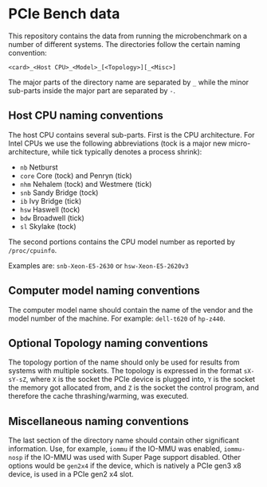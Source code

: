 # PCIe Bench data

This repository contains the data from running the microbenchmark on a
number of different systems. The directories follow the certain
naming convention:

`<card>_<Host CPU>_<Model>_[<Topology>][_<Misc>]`

The major parts of the directory name are separated by `_` while the
minor sub-parts inside the major part are separated by `-`.


## Host CPU naming conventions

The host CPU contains several sub-parts. First is the CPU
architecture.  For Intel CPUs we use the following abbreviations (tock
is a major new micro-architecture, while tick typically denotes a
process shrink):

- `nb` Netburst
- `core` Core (tock) and Penryn (tick)
- `nhm` Nehalem (tock) and Westmere (tick)
- `snb` Sandy Bridge (tock)
- `ib`  Ivy Bridge (tick)
- `hsw` Haswell (tock)
- `bdw` Broadwell (tick)
- `sl`  Skylake (tock)

The second portions contains the CPU model number as reported by
`/proc/cpuinfo`.

Examples are: `snb-Xeon-E5-2630` or `hsw-Xeon-E5-2620v3`


## Computer model naming conventions

The computer model name should contain the name of the vendor and the
model number of the machine.  For example: `dell-t620` of `hp-z440`.


## Optional Topology naming conventions

The topology portion of the name should only be used for results from
systems with multiple sockets.  The topology is expressed in the format `sX-sY-sZ`, where `X` is the socket the PCIe device is plugged into, `Y` is the socket the memory got allocated from, and `Z` is the socket the control program, and therefore the cache thrashing/warming, was executed.


## Miscellaneous naming conventions

The last section of the directory name should contain other
significant information.  Use, for example, `iommu` if the IO-MMU was
enabled, `iommu-nosp` if the IO-MMU was used with Super Page support
disabled.  Other options would be `gen2x4` if the device, which is
natively a PCIe gen3 x8 device, is used in a PCIe gen2 x4 slot.

